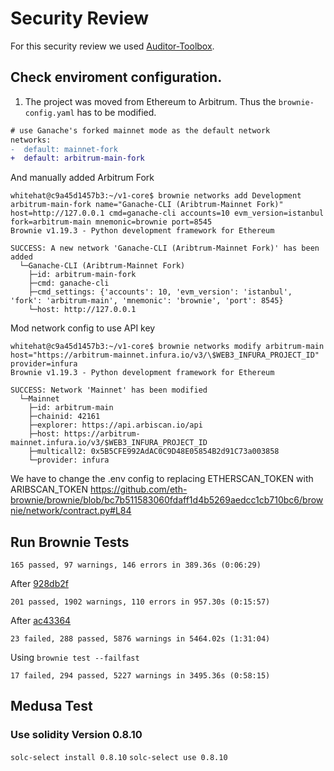 # Security Review

For this security review we used [Auditor-Toolbox](https://github.com/Deivitto/auditor-docker).

## Check enviroment configuration.

1. The project was moved from Ethereum to Arbitrum. Thus the `brownie-config.yaml` has to be modified.

```diff
# use Ganache's forked mainnet mode as the default network
networks:
-  default: mainnet-fork
+  default: arbitrum-main-fork
```

And manually added Arbitrum Fork
```
whitehat@c9a45d1457b3:~/v1-core$ brownie networks add Development arbitrum-main-fork name="Ganache-CLI (Aribtrum-Mainnet Fork)" host=http://127.0.0.1 cmd=ganache-cli accounts=10 evm_version=istanbul fork=arbitrum-main mnemonic=brownie port=8545
Brownie v1.19.3 - Python development framework for Ethereum

SUCCESS: A new network 'Ganache-CLI (Aribtrum-Mainnet Fork)' has been added
  └─Ganache-CLI (Aribtrum-Mainnet Fork)
    ├─id: arbitrum-main-fork
    ├─cmd: ganache-cli
    ├─cmd_settings: {'accounts': 10, 'evm_version': 'istanbul', 'fork': 'arbitrum-main', 'mnemonic': 'brownie', 'port': 8545}
    └─host: http://127.0.0.1
```

Mod network config to use API key
```
whitehat@c9a45d1457b3:~/v1-core$ brownie networks modify arbitrum-main host="https://arbitrum-mainnet.infura.io/v3/\$WEB3_INFURA_PROJECT_ID" provider=infura
Brownie v1.19.3 - Python development framework for Ethereum

SUCCESS: Network 'Mainnet' has been modified
  └─Mainnet
    ├─id: arbitrum-main
    ├─chainid: 42161
    ├─explorer: https://api.arbiscan.io/api
    ├─host: https://arbitrum-mainnet.infura.io/v3/$WEB3_INFURA_PROJECT_ID
    ├─multicall2: 0x5B5CFE992AdAC0C9D48E05854B2d91C73a003858
    └─provider: infura
```
We have to change the .env config to replacing ETHERSCAN_TOKEN with ARIBSCAN_TOKEN
https://github.com/eth-brownie/brownie/blob/bc7b511583060fdaff1d4b5269aedcc1cb710bc6/brownie/network/contract.py#L84

## Run Brownie Tests

```
165 passed, 97 warnings, 146 errors in 389.36s (0:06:29)
```

After [928db2f](https://github.com/overlay-market/v1-core/commit/928db2feec5a2e3566800f6c0984b53df460d9a3)

```
201 passed, 1902 warnings, 110 errors in 957.30s (0:15:57)
```

After [ac43364](https://github.com/overlay-market/v1-core/commit/ac43364f5e17281da729405b8dc038b1a890d45e)

```
23 failed, 288 passed, 5876 warnings in 5464.02s (1:31:04)
```

Using `brownie test --failfast`
```
17 failed, 294 passed, 5227 warnings in 3495.36s (0:58:15)
```
## Medusa Test

### Use solidity Version 0.8.10

`solc-select install 0.8.10`
`solc-select use 0.8.10`
